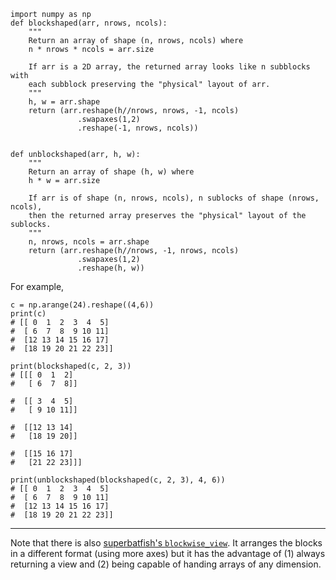     import numpy as np
    def blockshaped(arr, nrows, ncols):
        """
        Return an array of shape (n, nrows, ncols) where
        n * nrows * ncols = arr.size
    
        If arr is a 2D array, the returned array looks like n subblocks with
        each subblock preserving the "physical" layout of arr.
        """
        h, w = arr.shape
        return (arr.reshape(h//nrows, nrows, -1, ncols)
                   .swapaxes(1,2)
                   .reshape(-1, nrows, ncols))

    
    def unblockshaped(arr, h, w):
        """
        Return an array of shape (h, w) where
        h * w = arr.size
    
        If arr is of shape (n, nrows, ncols), n sublocks of shape (nrows, ncols),
        then the returned array preserves the "physical" layout of the sublocks.
        """
        n, nrows, ncols = arr.shape
        return (arr.reshape(h//nrows, -1, nrows, ncols)
                   .swapaxes(1,2)
                   .reshape(h, w))
    
        

For example,
    
    c = np.arange(24).reshape((4,6))
    print(c)
    # [[ 0  1  2  3  4  5]
    #  [ 6  7  8  9 10 11]
    #  [12 13 14 15 16 17]
    #  [18 19 20 21 22 23]]
    
    print(blockshaped(c, 2, 3))
    # [[[ 0  1  2]
    #   [ 6  7  8]]
    
    #  [[ 3  4  5]
    #   [ 9 10 11]]
    
    #  [[12 13 14]
    #   [18 19 20]]
    
    #  [[15 16 17]
    #   [21 22 23]]]
    
    print(unblockshaped(blockshaped(c, 2, 3), 4, 6))
    # [[ 0  1  2  3  4  5]
    #  [ 6  7  8  9 10 11]
    #  [12 13 14 15 16 17]
    #  [18 19 20 21 22 23]]


----------

Note that there is also [superbatfish's
`blockwise_view`](https://stackoverflow.com/a/28207538/190597). It arranges the
blocks in a different format (using more axes) but it has the advantage of (1)
always returning a view and (2) being capable of handing arrays of any
dimension.